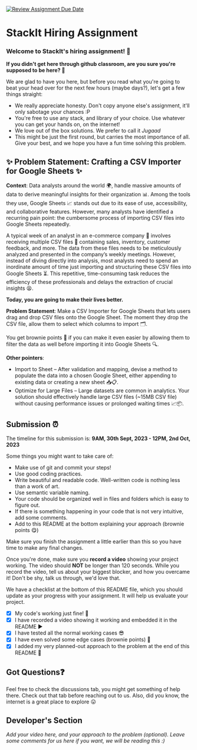 [![Review Assignment Due Date](https://classroom.github.com/assets/deadline-readme-button-24ddc0f5d75046c5622901739e7c5dd533143b0c8e959d652212380cedb1ea36.svg)](https://classroom.github.com/a/_IojtdoU)
# StackIt Hiring Assignment

### Welcome to StackIt's hiring assignment! 🚀

**If you didn't get here through github classroom, are you sure you're supposed to be here? 🤨**


We are glad to have you here, but before you read what you're going to beat your head over for the next few hours (maybe days?), let's get a few things straight:
- We really appreciate honesty. Don't copy anyone else's assignment, it'll only sabotage your chances :P
- You're free to use any stack, and library of your choice. Use whatever you can get your hands on, on the internet!
- We love out of the box solutions. We prefer to call it *Jugaad* 
- This might be just the first round, but carries the most importance of all. Give your best, and we hope you have a fun time solving this problem.

## ✨ **Problem Statement: Crafting a CSV Importer for Google Sheets** ✨

**Context**:
Data analysts around the world 🌍, handle massive amounts of data to derive meaningful insights for their organization 📊. Among the tools they use, Google Sheets 📈 stands out due to its ease of use, accessibility, and collaborative features. However, many analysts have identified a recurring pain point: the cumbersome process of importing CSV files into Google Sheets repeatedly.

A typical week of an analyst in an e-commerce company 🛒 involves receiving multiple CSV files 📁 containing sales, inventory, customer feedback, and more. The data from these files needs to be meticulously analyzed and presented in the company’s weekly meetings. However, instead of diving directly into analysis, most analysts need to spend an inordinate amount of time just importing and structuring these CSV files into Google Sheets ⏳. This repetitive, time-consuming task reduces the efficiency of these professionals and delays the extraction of crucial insights 😫.

**Today, you are going to make their lives better.**

**Problem Statement**:
Make a CSV Importer for Google Sheets that lets users drag and drop CSV files onto the Google Sheet. The moment they drop the CSV file, allow them to select which columns to import 🗂️.

You get brownie points 🍪 if you can make it even easier by allowing them to filter the data as well before importing it into Google Sheets 🔍.

**Other pointers**:
- Import to Sheet – After validation and mapping, devise a method to populate the data into a chosen Google Sheet, either appending to existing data or creating a new sheet 📥📋.
- Optimize for Large Files – Large datasets are common in analytics. Your solution should effectively handle large CSV files (~15MB CSV file) without causing performance issues or prolonged waiting times 📈📦.

## Submission ⏰
The timeline for this submission is: **9AM, 30th Sept, 2023 - 12PM, 2nd Oct, 2023**

Some things you might want to take care of:
- Make use of git and commit your steps!
- Use good coding practices.
- Write beautiful and readable code. Well-written code is nothing less than a work of art.
- Use semantic variable naming.
- Your code should be organized well in files and folders which is easy to figure out.
- If there is something happening in your code that is not very intuitive, add some comments.
- Add to this README at the bottom explaining your approach (brownie points 😋)

Make sure you finish the assignment a little earlier than this so you have time to make any final changes.

Once you're done, make sure you **record a video** showing your project working. The video should **NOT** be longer than 120 seconds. While you record the video, tell us about your biggest blocker, and how you overcame it! Don't be shy, talk us through, we'd love that.

We have a checklist at the bottom of this README file, which you should update as your progress with your assignment. It will help us evaluate your project.

- [x] My code's working just fine! 🥳
- [x] I have recorded a video showing it working and embedded it in the README ▶️
- [x] I have tested all the normal working cases 😎
- [x] I have even solved some edge cases (brownie points) 💪
- [x] I added my very planned-out approach to the problem at the end of this README 📜

## Got Questions❓
Feel free to check the discussions tab, you might get something of help there. Check out that tab before reaching out to us. Also, did you know, the internet is a great place to explore 😛

## Developer's Section
*Add your video here, and your approach to the problem (optional). Leave some comments for us here if you want, we will be reading this :)*
